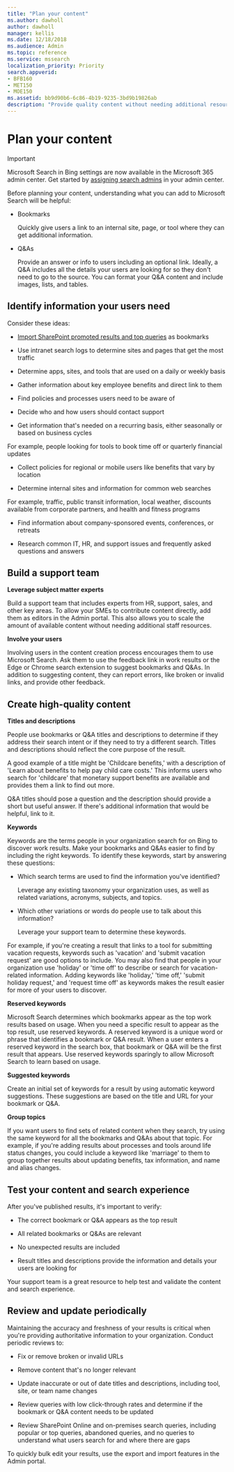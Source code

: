 ```yaml
---
title: "Plan your content"
ms.author: dawholl
author: dawholl
manager: kellis
ms.date: 12/18/2018
ms.audience: Admin
ms.topic: reference
ms.service: mssearch
localization_priority: Priority
search.appverid:
- BFB160
- MET150
- MOE150
ms.assetid: bb9d90b6-6c86-4b19-9235-3bd9b19826ab
description: "Provide quality content without needing additional resources when you use Microsoft Search"
---
```


# Plan your content

> [!IMPORTANT]
> Microsoft Search in Bing settings are now available in the Microsoft 365 admin center. Get started by [assigning search admins](https://docs.microsoft.com/en-us/microsoftsearch/setup-microsoft-search#step-2-assign-search-admin-and-search-editor) in your admin center.
    
Before planning your content, understanding what you can add to Microsoft Search will be helpful:
  
- Bookmarks
    
    Quickly give users a link to an internal site, page, or tool where they can get additional information.
    
- Q&As
    
    Provide an answer or info to users including an optional link. Ideally, a Q&A includes all the details your users are looking for so they don't need to go to the source. You can format your Q&A content and include images, lists, and tables.
    
## Identify information your users need

Consider these ideas:
  
- [Import SharePoint promoted results and top queries](import-sharepoint-promoted-results-and-top-queries.md) as bookmarks 
    
- Use intranet search logs to determine sites and pages that get the most traffic
    
- Determine apps, sites, and tools that are used on a daily or weekly basis
    
- Gather information about key employee benefits and direct link to them
    
- Find policies and processes users need to be aware of
    
- Decide who and how users should contact support
    
- Get information that's needed on a recurring basis, either seasonally or based on business cycles
  
For example, people looking for tools to book time off or quarterly financial updates
    
- Collect policies for regional or mobile users like benefits that vary by location
    
- Determine internal sites and information for common web searches
  
For example, traffic, public transit information, local weather, discounts available from corporate partners, and health and fitness programs
    
- Find information about company-sponsored events, conferences, or retreats
    
- Research common IT, HR, and support issues and frequently asked questions and answers
    
## Build a support team

 **Leverage subject matter experts**
  
Build a support team that includes experts from HR, support, sales, and other key areas. To allow your SMEs to contribute content directly, add them as editors in the Admin portal. This also allows you to scale the amount of available content without needing additional staff resources.
  
 **Involve your users**
  
Involving users in the content creation process encourages them to use Microsoft Search. Ask them to use the feedback link in work results or the Edge or Chrome search extension to suggest bookmarks and Q&As. In addition to suggesting content, they can report errors, like broken or invalid links, and provide other feedback.
  
## Create high-quality content

 **Titles and descriptions**
  
People use bookmarks or Q&A titles and descriptions to determine if they address their search intent or if they need to try a different search. Titles and descriptions should reflect the core purpose of the result.
  
A good example of a title might be 'Childcare benefits,' with a description of 'Learn about benefits to help pay child care costs.' This informs users who search for 'childcare' that monetary support benefits are available and provides them a link to find out more.
  
Q&A titles should pose a question and the description should provide a short but useful answer. If there's additional information that would be helpful, link to it.
  
 **Keywords**
  
Keywords are the terms people in your organization search for on Bing to discover work results. Make your bookmarks and Q&As easier to find by including the right keywords. To identify these keywords, start by answering these questions:
  
- Which search terms are used to find the information you've identified?
    
    Leverage any existing taxonomy your organization uses, as well as related variations, acronyms, subjects, and topics.
    
- Which other variations or words do people use to talk about this information?
    
    Leverage your support team to determine these keywords.
    
For example, if you're creating a result that links to a tool for submitting vacation requests, keywords such as 'vacation' and 'submit vacation request' are good options to include. You may also find that people in your organization use 'holiday' or 'time off' to describe or search for vacation-related information. Adding keywords like 'holiday,' 'time off,' 'submit holiday request,' and 'request time off' as keywords makes the result easier for more of your users to discover.
  
 **Reserved keywords**
  
Microsoft Search determines which bookmarks appear as the top work results based on usage. When you need a specific result to appear as the top result, use reserved keywords. A reserved keyword is a unique word or phrase that identifies a bookmark or Q&A result. When a user enters a reserved keyword in the search box, that bookmark or Q&A will be the first result that appears. Use reserved keywords sparingly to allow Microsoft Search to learn based on usage.
  
 **Suggested keywords**
  
Create an initial set of keywords for a result by using automatic keyword suggestions. These suggestions are based on the title and URL for your bookmark or Q&A.
  
 **Group topics**
  
If you want users to find sets of related content when they search, try using the same keyword for all the bookmarks and Q&As about that topic. For example, if you're adding results about processes and tools around life status changes, you could include a keyword like 'marriage' to them to group together results about updating benefits, tax information, and name and alias changes.
  
## Test your content and search experience

After you've published results, it's important to verify:
  
- The correct bookmark or Q&A appears as the top result
    
- All related bookmarks or Q&As are relevant
    
- No unexpected results are included
    
- Result titles and descriptions provide the information and details your users are looking for
    
Your support team is a great resource to help test and validate the content and search experience.
  
## Review and update periodically

Maintaining the accuracy and freshness of your results is critical when you're providing authoritative information to your organization. Conduct periodic reviews to:
  
- Fix or remove broken or invalid URLs
    
- Remove content that's no longer relevant
    
- Update inaccurate or out of date titles and descriptions, including tool, site, or team name changes
    
- Review queries with low click-through rates and determine if the bookmark or Q&A content needs to be updated
    
- Review SharePoint Online and on-premises search queries, including popular or top queries, abandoned queries, and no queries to understand what users search for and where there are gaps
    
To quickly bulk edit your results, use the export and import features in the Admin portal.

  

